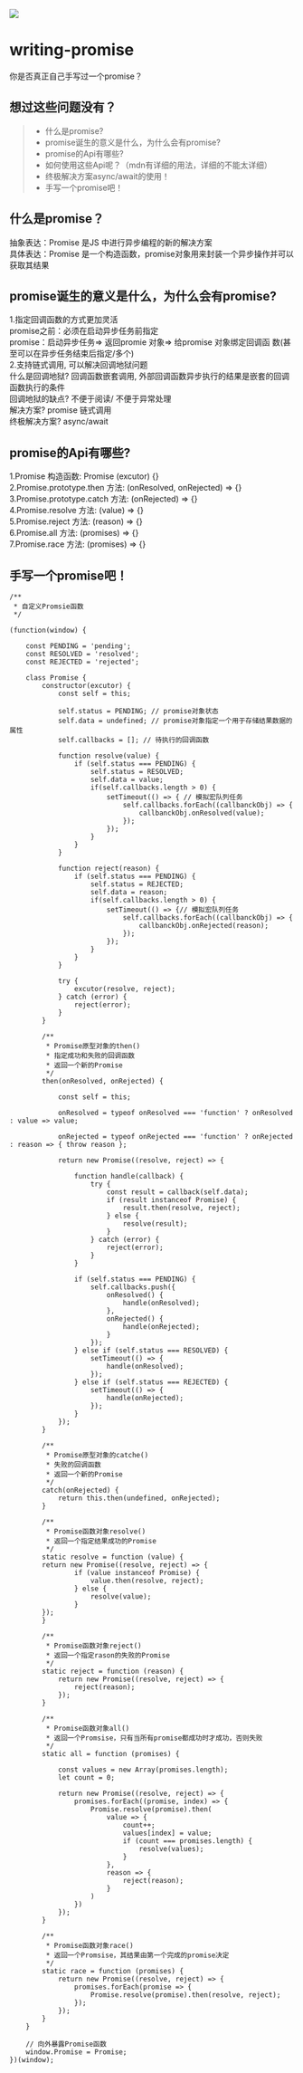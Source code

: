 ![](https://p3-juejin.byteimg.com/tos-cn-i-k3u1fbpfcp/24a6290cbd5c45a7ba3be732091fd777~tplv-k3u1fbpfcp-zoom-1.image)
# writing-promise
你是否真正自己手写过一个promise？

## 想过这些问题没有？
>* 什么是promise?  
>* promise诞生的意义是什么，为什么会有promise?  
>* promise的Api有哪些?  
>* 如何使用这些Api呢？（mdn有详细的用法，详细的不能太详细）  
>* 终极解决方案async/await的使用！  
>* 手写一个promise吧！  

## 什么是promise？
抽象表达：Promise 是JS 中进行异步编程的新的解决方案  
具体表达：Promise 是一个构造函数，promise对象用来封装一个异步操作并可以获取其结果  

## promise诞生的意义是什么，为什么会有promise?  
1.指定回调函数的方式更加灵活  
promise之前：必须在启动异步任务前指定  
promise：启动异步任务=> 返回promie 对象=> 给promise 对象绑定回调函
数(甚至可以在异步任务结束后指定/多个)  
2.支持链式调用, 可以解决回调地狱问题  
什么是回调地狱? 回调函数嵌套调用, 外部回调函数异步执行的结果是嵌套的回调函数执行的条件  
回调地狱的缺点? 不便于阅读/ 不便于异常处理  
解决方案? promise 链式调用  
终极解决方案? async/await  

## promise的Api有哪些?  
1.Promise 构造函数: Promise (excutor) {}  
2.Promise.prototype.then 方法: (onResolved, onRejected) => {}  
3.Promise.prototype.catch 方法: (onRejected) => {}  
4.Promise.resolve 方法: (value) => {}  
5.Promise.reject 方法: (reason) => {}  
6.Promise.all 方法: (promises) => {}  
7.Promise.race 方法: (promises) => {}  

## 手写一个promise吧！
```
/**
 * 自定义Promsie函数
 */

(function(window) {

    const PENDING = 'pending';
    const RESOLVED = 'resolved';
    const REJECTED = 'rejected';
    
    class Promise {
        constructor(excutor) {
            const self = this;

            self.status = PENDING; // promise对象状态
            self.data = undefined; // promise对象指定一个用于存储结果数据的属性
            self.callbacks = []; // 待执行的回调函数

            function resolve(value) {
                if (self.status === PENDING) {
                    self.status = RESOLVED;
                    self.data = value;
                    if(self.callbacks.length > 0) {
                        setTimeout(() => { // 模拟宏队列任务
                            self.callbacks.forEach((callbanckObj) => {
                                callbanckObj.onResolved(value);
                            });
                        });
                    }
                }
            }

            function reject(reason) {
                if (self.status === PENDING) {
                    self.status = REJECTED;
                    self.data = reason;
                    if(self.callbacks.length > 0) {
                        setTimeout(() => {// 模拟宏队列任务
                            self.callbacks.forEach((callbanckObj) => {
                                callbanckObj.onRejected(reason);
                            });
                        });
                    }
                }
            }

            try {
                excutor(resolve, reject);
            } catch (error) {
                reject(error);
            }
        }

        /**
         * Promise原型对象的then()
         * 指定成功和失败的回调函数
         * 返回一个新的Promise
         */
        then(onResolved, onRejected) {

            const self = this;

            onResolved = typeof onResolved === 'function' ? onResolved : value => value;

            onRejected = typeof onRejected === 'function' ? onRejected : reason => { throw reason };

            return new Promise((resolve, reject) => {

                function handle(callback) {
                    try {
                        const result = callback(self.data);
                        if (result instanceof Promise) {
                            result.then(resolve, reject);
                        } else {
                            resolve(result);
                        }
                    } catch (error) {
                        reject(error);
                    }
                }

                if (self.status === PENDING) {
                    self.callbacks.push({
                        onResolved() {
                            handle(onResolved);
                        },
                        onRejected() {
                            handle(onRejected);
                        }
                    });
                } else if (self.status === RESOLVED) {
                    setTimeout(() => {
                        handle(onResolved);
                    });
                } else if (self.status === REJECTED) {
                    setTimeout(() => {
                        handle(onRejected);
                    });
                }
            });
        }

        /**
         * Promise原型对象的catche()
         * 失败的回调函数
         * 返回一个新的Promise
         */
        catch(onRejected) {
            return this.then(undefined, onRejected);
        }
        
        /**
         * Promise函数对象resolve()
         * 返回一个指定结果成功的Promise
         */
        static resolve = function (value) {
        return new Promise((resolve, reject) => {
                if (value instanceof Promise) {
                    value.then(resolve, reject);
                } else {
                    resolve(value);
                }
        });
        }

        /**
         * Promise函数对象reject()
         * 返回一个指定rason的失败的Promise
         */
        static reject = function (reason) {
            return new Promise((resolve, reject) => {
                reject(reason);
            });
        }

        /**
         * Promise函数对象all()
         * 返回一个Promsise，只有当所有promise都成功时才成功，否则失败
         */
        static all = function (promises) {

            const values = new Array(promises.length);
            let count = 0;

            return new Promise((resolve, reject) => {
                promises.forEach((promise, index) => {
                    Promise.resolve(promise).then(
                        value => {
                            count++;
                            values[index] = value;
                            if (count === promises.length) {
                                resolve(values);
                            }
                        },
                        reason => {
                            reject(reason);
                        }
                    )
                })
            });
        }

        /**
         * Promise函数对象race()
         * 返回一个Promsise，其结果由第一个完成的promise决定
         */
        static race = function (promises) {
            return new Promise((resolve, reject) => {
                promises.forEach(promise => {
                    Promise.resolve(promise).then(resolve, reject);
                });
            });
        }
    }
    
    // 向外暴露Promise函数
    window.Promise = Promise;
})(window);
```